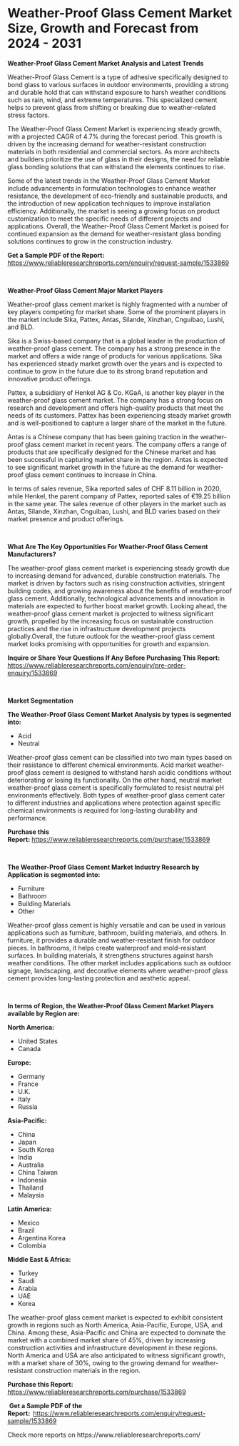 <p><h1>Weather-Proof Glass Cement Market Size, Growth and Forecast from 2024 - 2031</h1></p><p><strong>Weather-Proof Glass Cement Market Analysis and Latest Trends</strong></p>
<p><p>Weather-Proof Glass Cement is a type of adhesive specifically designed to bond glass to various surfaces in outdoor environments, providing a strong and durable hold that can withstand exposure to harsh weather conditions such as rain, wind, and extreme temperatures. This specialized cement helps to prevent glass from shifting or breaking due to weather-related stress factors.</p><p>The Weather-Proof Glass Cement Market is experiencing steady growth, with a projected CAGR of 4.7% during the forecast period. This growth is driven by the increasing demand for weather-resistant construction materials in both residential and commercial sectors. As more architects and builders prioritize the use of glass in their designs, the need for reliable glass bonding solutions that can withstand the elements continues to rise.</p><p>Some of the latest trends in the Weather-Proof Glass Cement Market include advancements in formulation technologies to enhance weather resistance, the development of eco-friendly and sustainable products, and the introduction of new application techniques to improve installation efficiency. Additionally, the market is seeing a growing focus on product customization to meet the specific needs of different projects and applications. Overall, the Weather-Proof Glass Cement Market is poised for continued expansion as the demand for weather-resistant glass bonding solutions continues to grow in the construction industry.</p></p>
<p><strong>Get a Sample PDF of the Report:&nbsp;</strong> <a href="https://www.reliableresearchreports.com/enquiry/request-sample/1533869">https://www.reliableresearchreports.com/enquiry/request-sample/1533869</a></p>
<p>&nbsp;</p>
<p><strong>Weather-Proof Glass Cement Major Market Players</strong></p>
<p><p>Weather-proof glass cement market is highly fragmented with a number of key players competing for market share. Some of the prominent players in the market include Sika, Pattex, Antas, Silande, Xinzhan, Cnguibao, Lushi, and BLD.</p><p>Sika is a Swiss-based company that is a global leader in the production of weather-proof glass cement. The company has a strong presence in the market and offers a wide range of products for various applications. Sika has experienced steady market growth over the years and is expected to continue to grow in the future due to its strong brand reputation and innovative product offerings.</p><p>Pattex, a subsidiary of Henkel AG & Co. KGaA, is another key player in the weather-proof glass cement market. The company has a strong focus on research and development and offers high-quality products that meet the needs of its customers. Pattex has been experiencing steady market growth and is well-positioned to capture a larger share of the market in the future.</p><p>Antas is a Chinese company that has been gaining traction in the weather-proof glass cement market in recent years. The company offers a range of products that are specifically designed for the Chinese market and has been successful in capturing market share in the region. Antas is expected to see significant market growth in the future as the demand for weather-proof glass cement continues to increase in China.</p><p>In terms of sales revenue, Sika reported sales of CHF 8.11 billion in 2020, while Henkel, the parent company of Pattex, reported sales of €19.25 billion in the same year. The sales revenue of other players in the market such as Antas, Silande, Xinzhan, Cnguibao, Lushi, and BLD varies based on their market presence and product offerings.</p></p>
<p>&nbsp;</p>
<p><strong>What Are The Key Opportunities For Weather-Proof Glass Cement Manufacturers?</strong></p>
<p><p>The weather-proof glass cement market is experiencing steady growth due to increasing demand for advanced, durable construction materials. The market is driven by factors such as rising construction activities, stringent building codes, and growing awareness about the benefits of weather-proof glass cement. Additionally, technological advancements and innovation in materials are expected to further boost market growth. Looking ahead, the weather-proof glass cement market is projected to witness significant growth, propelled by the increasing focus on sustainable construction practices and the rise in infrastructure development projects globally.Overall, the future outlook for the weather-proof glass cement market looks promising with opportunities for growth and expansion.</p></p>
<p><strong>Inquire or Share Your Questions If Any Before Purchasing This Report:</strong> <a href="https://www.reliableresearchreports.com/enquiry/pre-order-enquiry/1533869">https://www.reliableresearchreports.com/enquiry/pre-order-enquiry/1533869</a></p>
<p>&nbsp;</p>
<p><strong>Market Segmentation</strong></p>
<p><strong>The Weather-Proof Glass Cement Market Analysis by types is segmented into:</strong></p>
<p><ul><li>Acid</li><li>Neutral</li></ul></p>
<p><p>Weather-proof glass cement can be classified into two main types based on their resistance to different chemical environments. Acid market weather-proof glass cement is designed to withstand harsh acidic conditions without deteriorating or losing its functionality. On the other hand, neutral market weather-proof glass cement is specifically formulated to resist neutral pH environments effectively. Both types of weather-proof glass cement cater to different industries and applications where protection against specific chemical environments is required for long-lasting durability and performance.</p></p>
<p><strong>Purchase this Report:&nbsp;</strong><a href="https://www.reliableresearchreports.com/purchase/1533869">https://www.reliableresearchreports.com/purchase/1533869</a></p>
<p>&nbsp;</p>
<p><strong>The Weather-Proof Glass Cement Market Industry Research by Application is segmented into:</strong></p>
<p><ul><li>Furniture</li><li>Bathroom</li><li>Building Materials</li><li>Other</li></ul></p>
<p><p>Weather-proof glass cement is highly versatile and can be used in various applications such as furniture, bathroom, building materials, and others. In furniture, it provides a durable and weather-resistant finish for outdoor pieces. In bathrooms, it helps create waterproof and mold-resistant surfaces. In building materials, it strengthens structures against harsh weather conditions. The other market includes applications such as outdoor signage, landscaping, and decorative elements where weather-proof glass cement provides long-lasting protection and aesthetic appeal.</p></p>
<p>&nbsp;</p>
<p><strong>In terms of Region, the Weather-Proof Glass Cement Market Players available by Region are:</strong></p>
<p>
    <p> <strong> North America: </strong>
        <ul>
            <li>United States</li>
            <li>Canada</li>
        </ul>
        </p> 
    <p> <strong> Europe: </strong>
        <ul>
            <li>Germany</li>
            <li>France</li>
            <li>U.K.</li>
            <li>Italy</li>
            <li>Russia</li>
        </ul>
        </p> 
    <p> <strong> Asia-Pacific: </strong>
        <ul>
            <li>China</li>
            <li>Japan</li>
            <li>South Korea</li>
            <li>India</li>
            <li>Australia</li>
            <li>China Taiwan</li>
            <li>Indonesia</li>
            <li>Thailand</li>
            <li>Malaysia</li>
        </ul>
        </p> 
    <p> <strong> Latin America: </strong>
        <ul>
            <li>Mexico</li>
            <li>Brazil</li>
            <li>Argentina Korea</li>
            <li>Colombia</li>
        </ul>
        </p> 
    <p> <strong> Middle East & Africa: </strong>
        <ul>
            <li>Turkey</li>
            <li>Saudi</li>
            <li>Arabia</li>
            <li>UAE</li>
            <li>Korea</li>
        </ul>
    </p>
    </p>
<p><p>The weather-proof glass cement market is expected to exhibit consistent growth in regions such as North America, Asia-Pacific, Europe, USA, and China. Among these, Asia-Pacific and China are expected to dominate the market with a combined market share of 45%, driven by increasing construction activities and infrastructure development in these regions. North America and USA are also anticipated to witness significant growth, with a market share of 30%, owing to the growing demand for weather-resistant construction materials in the region.</p></p>
<p><strong>Purchase this Report: </strong><a href="https://www.reliableresearchreports.com/purchase/1533869">https://www.reliableresearchreports.com/purchase/1533869</a></p>
<p>&nbsp;<strong>Get a Sample PDF of the Report:&nbsp;&nbsp;</strong><a href="https://www.reliableresearchreports.com/enquiry/request-sample/1533869">https://www.reliableresearchreports.com/enquiry/request-sample/1533869</a></p>
<p><strong></strong></p>
<p>Check more reports on https://www.reliableresearchreports.com/</p>